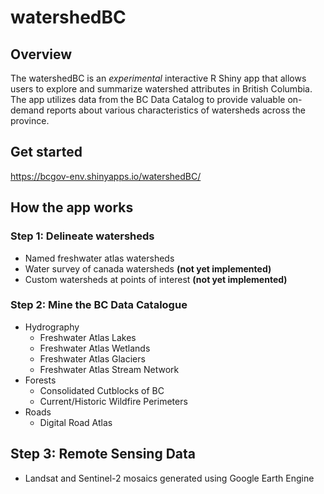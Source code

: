 # watershedBC

## Overview

The watershedBC is an *experimental* interactive R Shiny app that allows users to explore and summarize watershed attributes in British Columbia. The app utilizes data from the BC Data Catalog to provide valuable on-demand reports about various characteristics of watersheds across the province.

## Get started 

https://bcgov-env.shinyapps.io/watershedBC/

## How the app works

### Step 1: Delineate watersheds 

- Named freshwater atlas watersheds
- Water survey of canada watersheds **(not yet implemented)**
- Custom watersheds at points of interest **(not yet implemented)**

### Step 2: Mine the BC Data Catalogue

- Hydrography
  - Freshwater Atlas Lakes
  - Freshwater Atlas Wetlands
  - Freshwater Atlas Glaciers
  - Freshwater Atlas Stream Network
- Forests
  - Consolidated Cutblocks of BC
  - Current/Historic Wildfire Perimeters 
- Roads
  - Digital Road Atlas
 
## Step 3: Remote Sensing Data 

- Landsat and Sentinel-2 mosaics generated using Google Earth Engine
